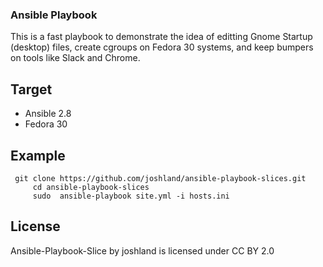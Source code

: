 ### Ansible Playbook

This is a fast playbook to demonstrate the idea of editting Gnome Startup (desktop) files, create cgroups on Fedora 30 systems, and keep bumpers on tools like Slack and Chrome.

## Target

 - Ansible 2.8
 - Fedora 30

## Example

     git clone https://github.com/joshland/ansible-playbook-slices.git
		 cd ansible-playbook-slices
		 sudo  ansible-playbook site.yml -i hosts.ini


## License

Ansible-Playbook-Slice by joshland is licensed under CC BY 2.0
